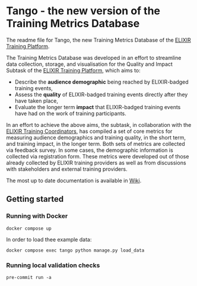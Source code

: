 # Tango - the new version of the Training Metrics Database

The readme file for Tango, the new Training Metrics Database of the [ELIXIR Training Platform](https://elixir-europe.org/platforms/training).

The Training Metrics Database was developed in an effort to streamline data collection, storage, and visualisation for the Quality and Impact Subtask of the [ELIXIR Training Platform](https://elixir-europe.org/platforms/training), which aims to:

- Describe the **audience demographic** being reached by ELIXIR-badged training events,
- Assess the **quality** of ELIXIR-badged training events directly after they have taken place,
- Evaluate the longer term **impact** that ELIXIR-badged training events have had on the work of training participants.

In an effort to achieve the above aims, the subtask, in collaboration with the [ELIXIR Training Coordinators](https://elixir-europe.org/platforms/training/how-organised), has compiled a set of core metrics for measuring audience demographics and training quality, in the short term, and training impact, in the longer term. Both sets of metrics are collected via feedback survey. In some cases, the demographic information is collected via registration form. These metrics were developed out of those already collected by ELIXIR training providers as well as from discussions with stakeholders and external training providers.

The most up to date documentation is available in [Wiki](https://github.com/elixir-europe-training/ELIXIR-TrP-Training-Metrics-Database-Tango/wiki).

## Getting started

### Running with Docker

```shell
docker compose up
```

In order to load thee example data:

```shell
docker compose exec tango python manage.py load_data
```

### Running local validation checks

```shell
pre-commit run -a
```
